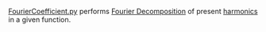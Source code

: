 [FourierCoefficient.py](https://github.com/theeemanuel/math/blob/main/wave%20maths/FourierCoefficient.py) performs [Fourier Decomposition](https://en.wikipedia.org/wiki/Fourier_analysis) of present [harmonics](https://en.wikipedia.org/wiki/Harmonic) in a given function.
